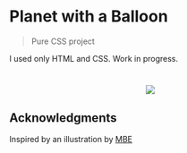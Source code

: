 # Planet with a Balloon
> Pure CSS project
 
I used only HTML and CSS. Work in progress.

<h1 align="center">
<img src="https://i.gyazo.com/b889c439ffca5a7707cae155c83450b4.gif">
</h1>

## Acknowledgments

Inspired by an illustration by [MBE](https://dribbble.com/Madebyelvis)

